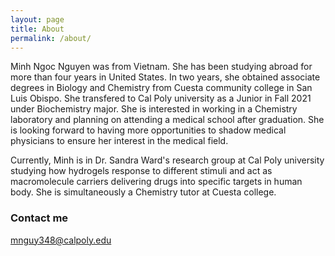 ```yaml
---
layout: page
title: About
permalink: /about/
---
```

Minh Ngoc Nguyen was from Vietnam.  She has been studying abroad for more than four years in United States.  In two years, she obtained associate degrees in Biology and Chemistry from Cuesta community college in San Luis Obispo.  She transfered to Cal Poly university as a Junior in Fall 2021 under Biochemistry major.  She is interested in working in a Chemistry laboratory and planning on attending a medical school after graduation.  She is looking forward to having more opportunities to shadow medical physicians to ensure her interest in the medical field.  

Currently, Minh is in Dr. Sandra Ward's research group at Cal Poly university studying how hydrogels response to different stimuli and act as macromolecule carriers delivering drugs into specific targets in human body.  She is simultaneously a Chemistry tutor at Cuesta college.  

### Contact me

[mnguy348@calpoly.edu](mnguy348@calpoly.edu)
